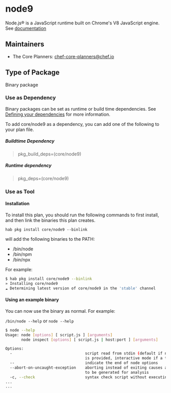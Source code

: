 
# node9

Node.js® is a JavaScript runtime built on Chrome's V8 JavaScript engine.  See [documentation](https://nodejs.org/en/)

## Maintainers

* The Core Planners: <chef-core-planners@chef.io>

## Type of Package

Binary package

### Use as Dependency

Binary packages can be set as runtime or build time dependencies. See [Defining your dependencies](https://www.habitat.sh/docs/developing-packages/developing-packages/#sts=Define%20Your%20Dependencies) for more information.

To add core/node9 as a dependency, you can add one of the following to your plan file.

##### Buildtime Dependency

> pkg_build_deps=(core/node9)

##### Runtime dependency

> pkg_deps=(core/node9)

### Use as Tool

#### Installation

To install this plan, you should run the following commands to first install, and then link the binaries this plan creates.

``hab pkg install core/node9 --binlink``

will add the following binaries to the PATH:

* /bin/node
* /bin/npm
* /bin/npx

For example:

```bash
$ hab pkg install core/node9 --binlink
» Installing core/node9
☁ Determining latest version of core/node9 in the 'stable' channel
```

#### Using an example binary

You can now use the binary as normal.  For example:

``/bin/node --help`` or ``node --help``

```bash
$ node --help
Usage: node [options] [ script.js ] [arguments]
       node inspect [options] [ script.js | host:port ] [arguments]

Options:
  -                                script read from stdin (default if no file name
                                   is provided, interactive mode if a tty)
  --                               indicate the end of node options
  --abort-on-uncaught-exception    aborting instead of exiting causes a core file
                                   to be generated for analysis
  -c, --check                      syntax check script without executing
...
...
```

